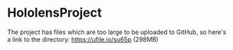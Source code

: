# HololensProject

The project has files which are too large to be uploaded to GitHub, so here's a link to the directory: https://ufile.io/su65p (298MB)
